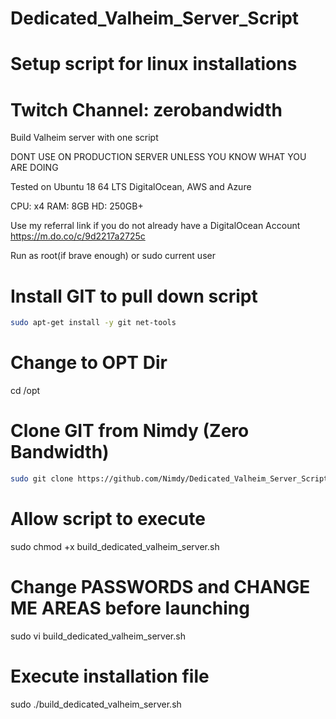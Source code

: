 # Dedicated_Valheim_Server_Script
# Setup script for linux installations
# Twitch Channel: zerobandwidth
Build Valheim server with one script

DONT USE ON PRODUCTION SERVER UNLESS YOU KNOW WHAT YOU ARE DOING

Tested on Ubuntu 18 64 LTS DigitalOcean, AWS and Azure

CPU: x4
RAM: 8GB
HD: 250GB+


Use my referral link if you do not already have a DigitalOcean Account
https://m.do.co/c/9d2217a2725c


Run as root(if brave enough) or sudo current user 


Install GIT to pull down script
=
```sh
sudo apt-get install -y git net-tools
```
Change to OPT Dir
=
cd /opt

Clone GIT from Nimdy (Zero Bandwidth)
=
```sh
sudo git clone https://github.com/Nimdy/Dedicated_Valheim_Server_Script.git
```

Allow script to execute
=
sudo chmod +x build_dedicated_valheim_server.sh

Change PASSWORDS and CHANGE ME AREAS before launching
= 
sudo vi build_dedicated_valheim_server.sh


Execute installation file
=
sudo ./build_dedicated_valheim_server.sh
